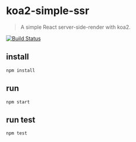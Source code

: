 # koa2-simple-ssr

> A simple React server-side-render with koa2.

[![Build Status](https://travis-ci.org/addhome2001/koa2-simple-ssr.svg?branch=master)](https://travis-ci.org/addhome2001/koa2-simple-ssr)


## install

```
npm install
```
## run
```
npm start
```
## run test
```
npm test
```
